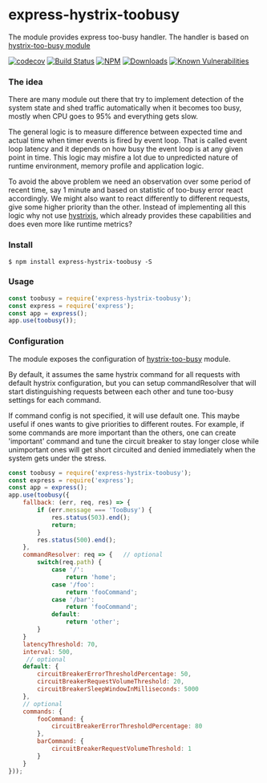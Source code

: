 # express-hystrix-toobusy

The module provides express too-busy handler. The handler is based on [hystrix-too-busy module](https://github.com/trooba/hystrix-too-busy)

[![codecov](https://codecov.io/gh/dimichgh/express-hystrix-toobusy/branch/master/graph/badge.svg)](https://codecov.io/gh/dimichgh/express-hystrix-toobusy)
[![Build Status](https://travis-ci.org/dimichgh/express-hystrix-toobusy.svg?branch=master)](https://travis-ci.org/dimichgh/express-hystrix-toobusy) [![NPM](https://img.shields.io/npm/v/express-hystrix-toobusy.svg)](https://www.npmjs.com/package/express-hystrix-toobusy)
[![Downloads](https://img.shields.io/npm/dm/express-hystrix-toobusy.svg)](http://npm-stat.com/charts.html?package=express-hystrix-toobusy)
[![Known Vulnerabilities](https://snyk.io/test/github/dimichgh/express-hystrix-toobusy/badge.svg)](https://snyk.io/test/github/dimichgh/express-hystrix-toobusy)

### The idea

There are many module out there that try to implement detection of the system state and shed traffic automatically when it becomes too busy, mostly when CPU goes to 95% and everything gets slow.

The general logic is to measure difference between expected time and actual time when timer events is fired by event loop. That is called event loop latency and it depends on how busy the event loop is at any given point in time. This logic may misfire a lot due to unpredicted nature of runtime environment, memory profile and application logic.

To avoid the above problem we need an observation over some period of recent time, say 1 minute and based on statistic of too-busy error react accordingly. We might also want to react differently to different requests, give some higher priority than the other. Instead of implementing all this logic why not use [hystrixjs](https://www.npmjs.com/package/hystrixjs), which already provides these capabilities and does even more like runtime metrics?

### Install

```
$ npm install express-hystrix-toobusy -S
```

### Usage

```js
const toobusy = require('express-hystrix-toobusy');
const express = require('express');
const app = express();
app.use(toobusy());
```

### Configuration

The module exposes the configuration of [hystrix-too-busy](https://github.com/trooba/hystrix-too-busy) module.

By default, it assumes the same hystrix command for all requests with default hystrix configuration, but you can setup commandResolver that will start distinguishing requests between each other and tune too-busy settings for each command.

If command config is not specified, it will use default one. This maybe useful if ones wants to give priorities to different routes. For example, if some commands are more important than the others, one can create 'important' command and tune the circuit breaker to stay longer close while unimportant ones will get short circuited and denied immediately when the system gets under the stress.

```js
const toobusy = require('express-hystrix-toobusy');
const express = require('express');
const app = express();
app.use(toobusy({
    fallback: (err, req, res) => {
        if (err.message === 'TooBusy') {
            res.status(503).end();
            return;
        }
        res.status(500).end();
    },
    commandResolver: req => {   // optional
        switch(req.path) {
            case '/':
                return 'home';
            case '/foo':
                return 'fooCommand';
            case '/bar':
                return 'fooCommand';
            default:
                return 'other';
        }
    }
    latencyThreshold: 70,
    interval: 500,
     // optional
    default: {
        circuitBreakerErrorThresholdPercentage: 50,
        circuitBreakerRequestVolumeThreshold: 20,
        circuitBreakerSleepWindowInMilliseconds: 5000
    },
    // optional
    commands: {
        fooCommand: {
            circuitBreakerErrorThresholdPercentage: 80
        },
        barCommand: {
            circuitBreakerRequestVolumeThreshold: 1
        }
    }
}));
```
